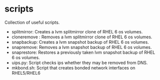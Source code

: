 scripts
=======

Collection of useful scripts.

- splitmirror: Creates a lvm splitmirror clone of RHEL 6 os volumes.
- cloneremove : Removes a lvm splitmirror clone of RHEL 6 os volumes.
- snapbackup: Creates a lvm snapshot backup of RHEL 6 os volumes.
- snapremove: Removes a lvm snapshot backup of RHEL 6 os volumes.
- snaprestore: Restores a previously taken lvm snapshot backup of RHEL 6 os volumes.
- uips.py: Script checks ips whether they may be removed from DNS.
- mkbond.sh: Script that creates bonded network interfaces on RHEL5/RHEL6
